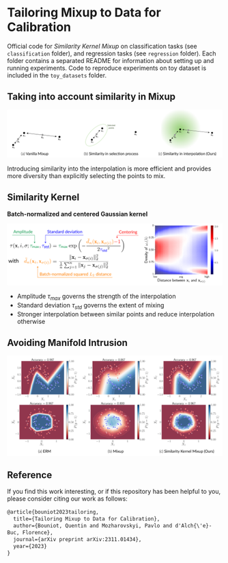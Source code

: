 # Tailoring Mixup to Data for Calibration

Official code for *Similarity Kernel Mixup* on classification tasks (see `classification` folder), and regression tasks (see `regression` folder). Each folder contains a separated README for information about setting up and running experiments. Code to reproduce experiments on toy dataset is included in the `toy_datasets` folder.

## Taking into account similarity in Mixup

![Taking into account similarity in Mixup](./images/similarity_mixup.png)

Introducing similarity into the interpolation is more efficient and provides more diversity than explicitly selecting the points to mix.

## Similarity Kernel

**Batch-normalized and centered Gaussian kernel**

![Similarity Kernel design](./images/similarity_kernel.png)

- Amplitude $\tau_{max}$ governs the strength of the interpolation
- Standard deviation $\tau_{std}$ governs the extent of mixing
- Stronger interpolation between similar points and reduce interpolation otherwise

## Avoiding Manifold Intrusion

![Illustration on toy datasets](./images/toy_datasets_sk_mixup.png)

## Reference

If you find this work interesting, or if this repository has been helpful to you, please consider citing our work as follows:

```
@article{bouniot2023tailoring,
  title={Tailoring Mixup to Data for Calibration},
  author={Bouniot, Quentin and Mozharovskyi, Pavlo and d'Alch{\'e}-Buc, Florence},
  journal={arXiv preprint arXiv:2311.01434},
  year={2023}
}
```
